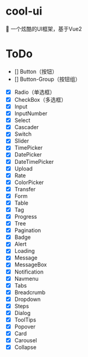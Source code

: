 # cool-ui
🎨  一个炫酷的UI框架，基于Vue2

# ToDo
- [] Button（按钮）
- [] Button-Group（按钮组）
- [x] Radio（单选框）
- [x] CheckBox（多选框）
- [x] Input
- [x] InputNumber
- [x] Select
- [x] Cascader
- [x] Switch
- [x] Slider
- [x] TimePicker
- [x] DatePicker
- [x] DateTimePicker
- [x] Upload
- [x] Rate
- [x] ColorPicker
- [x] Transfer
- [x] Form
- [x] Table
- [x] Tag
- [x] Progress
- [x] Tree
- [x] Pagination
- [x] Badge
- [x] Alert
- [x] Loading
- [x] Message
- [x] MessageBox
- [x] Notification
- [x] Navmenu
- [x] Tabs
- [x] Breadcrumb
- [x] Dropdown
- [x] Steps
- [x] Dialog
- [x] ToolTips
- [x] Popover
- [x] Card
- [x] Carousel
- [x] Collapse 
